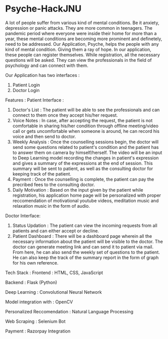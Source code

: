 # Psyche-HackJNU

A lot of people suffer from various kind of mental conditions. Be it anxiety, depression or panic attacks. They are more common in teenagers. The pandemic period where everyone were inside their home for more than a year, these mental conditions are becoming more prominent and definetely, need to be addressed.
Our Application, Psyche, helps the people with any kind of mental condition. Giving them a ray of hope.
In our application, these people can register themselves. While registration, all the necessary questions will be asked. They can view the professionals in the field of psychology and can connect with them.

Our Application has two interfaces :
1. Patient Login
2. Doctor Login


Features :
Patient Interface :
1. Doctor's List : The patient will be able to see the professionals and can connect to them once they accept his/her request.
2. Voice Notes : In case, after accepting the request, the patient is not comfortable in sharing his/her condition through offline meeting/video call or gets uncomfortable when someone is around, he can record his voice and then send to doctor.
3. Weekly Analysis : Once the counselling sessions begin, the doctor will send some questions related to patient's condition and the patient has to answer them on camera by himself/herself. The video will be an input to Deep Learning model recording the changes in patient's expression and gives a summary of the expressions at the end of session. This summary will be sent to patient, as well as the consulting doctor for keeping track of the patient.
4. Payment : Once the counselling is complete, the patient can pay the precribed fees to the consulting doctor.
5. Daily Motivation : Based on the input given by the patient while registration, his application home page will be personalized with proper reccomendation of motivational youtube videos, meditation music and relaxation music in the form of audio.

Doctor Interface:
1. Status Updation : The patient can view the incoming requests from all patients and can either accept or decline.
2. Patient Dashboard : There will be a dashboard page wherein all the necessary information about the patient will be visible to the doctor. The doctor can generate meeting link and can send it to patient via mail. From here, he can also send the weekly set of questions to the patient. He can also keep the track of the summary report in the form of graph for his own reference.


Tech Stack :
Frontend : HTML, CSS, JavaScript

Backend : Flask (Python)

Deep Learning : Convolutional Neural Network

Model integration with : OpenCV 

Personalized Reccomendation : Natural Language Processing

Web Scraping : Selenium Bot

Payment : Razorpay Integration

